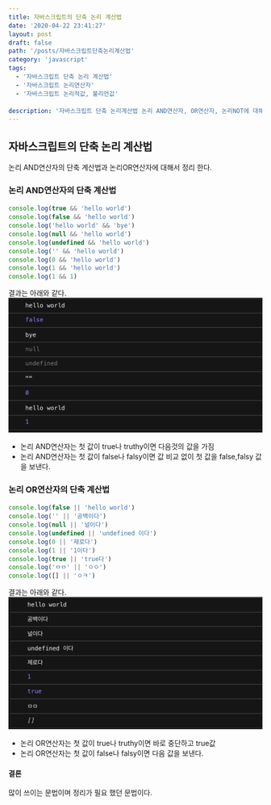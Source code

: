 ```yaml
---
title: 자바스크립트의 단축 논리 계산법
date: '2020-04-22 23:41:27'
layout: post
draft: false
path: '/posts/자바스크립트단축논리계산법'
category: 'javascript'
tags:
  - '자바스크립트 단축 논리 계산법'
  - '자바스크립트 논리연산자'
  - '자바스크립트 논리적값, 불리언값'

description: '자바스크립트 단축 논리계산법 논리 AND연산자, OR연산자, 논리NOT에 대해서 정리 합니다.'
---
```


## 자바스크립트의 단축 논리 계산법

논리 AND연산자의 단축 계산법과 논리OR연산자에 대해서 정리 한다.

### 논리 AND연산자의 단축 계산법

```javascript
console.log(true && 'hello world')
console.log(false && 'hello world')
console.log('hello world' && 'bye')
console.log(null && 'hello world')
console.log(undefined && 'hello world')
console.log('' && 'hello world')
console.log(0 && 'hello world')
console.log(1 && 'hello world')
console.log(1 && 1)
```

결과는 아래와 같다.
![논리 AND연산자의 단축 계산법](./자바스크립트논리연산자결과.png)

- 논리 AND연산자는 첫 값이 true나 truthy이면 다음것의 값을 가짐
- 논리 AND연산자는 첫 값이 false나 falsy이면 값 비교 없이 첫 값을 false,falsy 값을 보낸다.

### 논리 OR연산자의 단축 계산법

```javascript
console.log(false || 'hello world')
console.log('' || '공백이다')
console.log(null || '널이다')
console.log(undefined || 'undefined 이다')
console.log(0 || '제로다')
console.log(1 || '1이다')
console.log(true || 'true다')
console.log('ㅁㅁ' || 'ㅇㅇ')
console.log([] || 'ㅇㅋ')
```

결과는 아래와 같다.
![논리 OR연산자의 단축 계산법](./자바스크립틑논리연산자결과2.png)

- 논리 OR연산자는 첫 값이 true나 truthy이면 바로 중단하고 true값
- 논리 OR연산자는 첫 값이 false나 falsy이면 다음 값을 보낸다.

#### 결론

많이 쓰이는 문법이며 정리가 필요 했던 문법이다.
